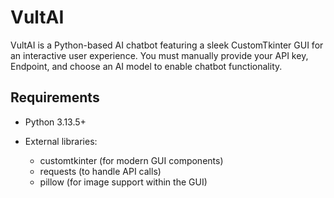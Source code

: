 # VultAI

VultAI is a Python-based AI chatbot featuring a sleek CustomTkinter GUI for an interactive user experience.
You must manually provide your API key, Endpoint, and choose an AI model to enable chatbot functionality.

## Requirements

* Python 3.13.5+
* External libraries:

  * customtkinter (for modern GUI components)
  * requests (to handle API calls)
  * pillow (for image support within the GUI)